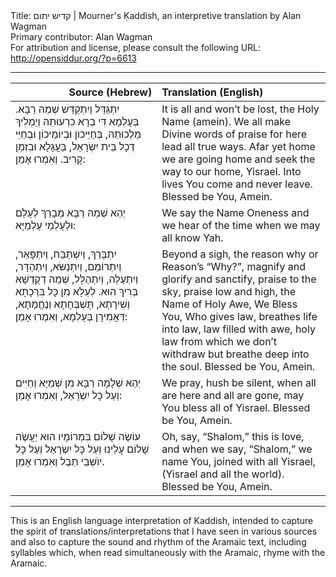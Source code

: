 <html>
<head></head>
<body>
Title: קדיש יתום | Mourner's Ḳaddish, an interpretive translation by Alan Wagman<br />
Primary contributor: Alan Wagman<br />
For attribution and license, please consult the following URL: <a href="http://opensiddur.org/?p=6613">http://opensiddur.org/?p=6613</a>
<p />
<hr />

<table style="margin-left: auto;margin-right: auto;" class="draggable">
<thead><tr><th id="x" style="text-align: right;">Source (Hebrew)</th><th style="text-align: left;">Translation (English)</th></tr></thead>
<tbody>
<tr><td style="vertical-align:top;" width="46%">
<div class="liturgy"><span lang="he">
יִתְגַּדַּל וְיִתְקַדַּשׁ שְׁמֵהּ רַבָּא.
בְּעָלְמָא דִּי בְרָא כִרְעוּתֵהּ וְיַמְלִיךְ מַלְכוּתֵהּ,
בְּחַיֵּיכוֺן וּבְיוֹמֵיכוֹן וּבְחַיֵּי דְכָל בֵּית יִשְׂרָאֵל,
בַּעֲגָלָא וּבִזְמַן קָרִיב.
וְאִמְרוּ אָמֵן:  
</span></div></td>
 
<td style="vertical-align:top;" width="53%"><div class="english">
It is all and won’t be lost, the Holy Name (amein). 
We all make Divine words of praise for here lead all true ways. 
Afar yet home we are going home and seek the way to our home, Yisrael.
Into lives You come and never leave.
Blessed be You, Amein.
</div></td></tr>


<tr><td style="vertical-align:top;" width="46%"><div class="liturgy"><span lang="he">
יְהֵא שְׁמֵהּ רַבָּא מְבָרַךְ לְעָלַם וּלְעָלְמֵי עָלְמַיָּא:
</span></div></td>
 
<td style="vertical-align:top;" width="53%"><div class="english">
We say the Name Oneness and we hear of the time when we may all know Yah.
</div></td></tr>


<tr><td style="vertical-align:top;" width="46%"><div class="liturgy"><span lang="he">
יִתְבָּרַךְ,  וְיִשְׁתַּבַּח,  וְיִתְפָּאֵר,  וְיִתְרוֹמֵם,  וְיִתְנַשּׂא,  וְיִתְהַדָּר,  וְיִתְעַלֶּה,  וְיִתְהַלָּל, שְׁמֵהּ דְקֻדְשָׁא בְּרִיךְ הוּא. 
לְעֵלָּא מִן כָּל בִּרְכָתָא וְשִׁירָתָא,  תֻּשְׁבְּחָתָא וְנֶחֱמָתָא,  דַּאֲמִירָן בְּעָלְמָא,
 וְאִמְרוּ אָמֵן: 
</span></div></td>
 
<td style="vertical-align:top;" width="53%"><div class="english">
Beyond a sigh, the reason why or Reason’s “Why?”, magnify and glorify and sanctify, praise to the sky, praise low and high, the Name of Holy Awe, We Bless You, 
Who gives law, breathes life into law, law filled with awe, holy law from which we don’t withdraw but breathe deep into
the soul.
Blessed be You, Amein.
</div></td></tr>


<tr><td style="vertical-align:top;" width="46%"><div class="liturgy"><span lang="he">
יְהֵא שְׁלָמָה רַבָּא מִן שְׁמַיָּא וְחַיִּים וְעַל כָּל יִשְֹרָאֵל, 
וְאִמְרוּ אָמֵן:
</span></div></td>

<td style="vertical-align:top;" width="53%"><div class="english">
We pray, hush be silent, when all are here and all are gone, may You bless all of Yisrael.
Blessed be You, Amein.
</div></td></tr>
 

<tr><td style="vertical-align:top;" width="46%"><div class="liturgy"><span lang="he">
עוֹשֶׂה שָׁלוֹם בִּמְרוֹמָיו
 הוּא יַעֲשֶׂה שָׁלוֹם עָלֵינוּ
 וְעַל כָּל יִשְׂרָאֵל וְעַל כָּל יוֺשְׁבֵי תֵבֶל
 וְאִמְרוּ אָמֵן.
</span></div></td>
 
<td style="vertical-align:top;" width="53%"><div class="english">
Oh, say, “Shalom,” this is love, 
and when we say, “Shalom,” we name You, 
joined with all Yisrael, (Yisrael and all the world).
Blessed be You, Amein.
</td></tr>
</tbody></table>

<hr />

This is an English language interpretation of Kaddish, intended to capture the spirit of translations/interpretations that I have seen in various sources and also to capture the sound and rhythm of the Aramaic text, including syllables which, when read simultaneously with the Aramaic, rhyme with the Aramaic. 
</body>
</html>